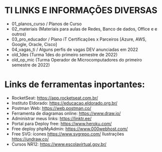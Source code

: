 # TI LINKS E INFORMAÇÕES DIVERSAS

- 01_planos_curso / Planos de Curso
- 02_materiais (Materiais para aulas de Redes, Banco de dados, Office e e outros)
- 03_pro_educador / Plano iT Certificações x Parceiros [Azure, AWS, Google, Oracle, Cisco]
- 04_vagas_ti / Alguns perfis de vagas DEV anunciadas em 2022
- old_1des (Turma 1des do primeiro semestre de 2022)
- old_op_mic (Turma Operador de Microcomputadores do primeiro semestre de 2022)

# Links de ferramentas inportantes:

- RocketSeat: https://app.rocketseat.com.br/
- Instituto Eldorado: https://educacao.eldorado.org.br/
- Postman Web: https://web.postman.co/
- Ferramenta de diagramas online: https://www.draw.io/
- Administrar meus links: https://linktr.ee/
- Portal para Deploy free: https://www.heroku.com/
- Free deploy phpMyAdmin: https://www.000webhost.com/
- Free SVG: ícones https://www.svgrepo.com/ Ilustrações https://undraw.co/
- Cursos NR12: https://www.escolavirtual.gov.br/

